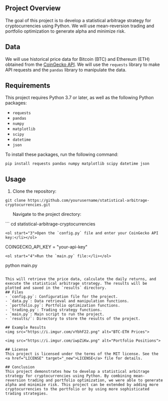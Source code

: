 ## Project Overview
The goal of this project is to develop a statistical arbitrage strategy for cryptocurrencies using Python. We will use mean-reversion trading and portfolio optimization to generate alpha and minimize risk.
## Data
We will use historical price data for Bitcoin (BTC) and Ethereum (ETH) obtained from the <a href="https://www.coingecko.com/api/documentations/v3" target="_new">CoinGecko API</a>. We will use the `requests` library to make API requests and the `pandas` library to manipulate the data.
## Requirements
This project requires Python 3.7 or later, as well as the following Python packages:

- `requests`
- `pandas`
- `numpy`
- `matplotlib`
- `scipy`
- `datetime`
- `json`


To install these packages, run the following command:

```
pip install requests pandas numpy matplotlib scipy datetime json

```
## Usage
1. Clone the repository:


```
git clone https://github.com/yourusername/statistical-arbitrage-cryptocurrencies.git

```
<ol start="2">Navigate to the project directory:</li></ol>
```
cd statistical-arbitrage-cryptocurrencies

```
<ol start="3">Open the `config.py` file and enter your CoinGecko API key:</li></ol>
```
COINGECKO_API_KEY = "your-api-key"

```
<ol start="4">Run the `main.py` file:</li></ol>
```
python main.py

```

This will retrieve the price data, calculate the daily returns, and execute the statistical arbitrage strategy. The results will be plotted and saved in the `results` directory.
## Files
- `config.py`: Configuration file for the project.
- `data.py`: Data retrieval and manipulation functions.
- `portfolio.py`: Portfolio optimization functions.
- `trading.py`: Trading strategy functions.
- `main.py`: Main script to run the project.
- `results/`: Directory to store the results of the project.

## Example Results
<img src="https://i.imgur.com/vYbhF22.png" alt="BTC-ETH Prices">

<img src="https://i.imgur.com/iwpZiKw.png" alt="Portfolio Positions">

## License
This project is licensed under the terms of the MIT license. See the <a href="LICENSE" target="_new">LICENSE</a> file for details.

## Conclusion
This project demonstrates how to develop a statistical arbitrage strategy for cryptocurrencies using Python. By combining mean-reversion trading and portfolio optimization, we were able to generate alpha and minimize risk. This project can be extended by adding more cryptocurrencies to the portfolio or by using more sophisticated trading strategies.

